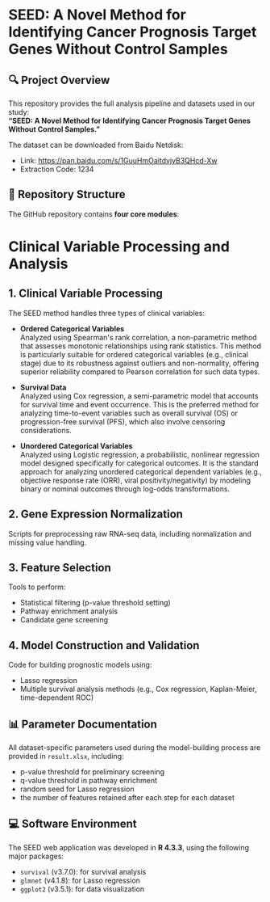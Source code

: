 # SEED: A Novel Method for Identifying Cancer Prognosis Target Genes Without Control Samples

## 🔍 Project Overview

This repository provides the full analysis pipeline and datasets used in our study:  
**“SEED: A Novel Method for Identifying Cancer Prognosis Target Genes Without Control Samples.”**

The dataset can be downloaded from Baidu Netdisk:
- Link: https://pan.baidu.com/s/1GuuHmOaitdvjyB3QHcd-Xw
- Extraction Code: 1234
## 📁 Repository Structure

The GitHub repository contains **four core modules**:



# Clinical Variable Processing and Analysis


## 1. Clinical Variable Processing

The SEED method handles three types of clinical variables:

- **Ordered Categorical Variables**  
  Analyzed using Spearman's rank correlation, a non-parametric method that assesses monotonic relationships using rank statistics. This method is particularly suitable for ordered categorical variables (e.g., clinical stage) due to its robustness against outliers and non-normality, offering superior reliability compared to Pearson correlation for such data types.

- **Survival Data**  
  Analyzed using Cox regression, a semi-parametric model that accounts for survival time and event occurrence. This is the preferred method for analyzing time-to-event variables such as overall survival (OS) or progression-free survival (PFS), which also involve censoring considerations.

- **Unordered Categorical Variables**  
  Analyzed using Logistic regression, a probabilistic, nonlinear regression model designed specifically for categorical outcomes. It is the standard approach for analyzing unordered categorical dependent variables (e.g., objective response rate (ORR), viral positivity/negativity) by modeling binary or nominal outcomes through log-odds transformations.

## 2. Gene Expression Normalization

Scripts for preprocessing raw RNA-seq data, including normalization and missing value handling.

## 3. Feature Selection

Tools to perform:
- Statistical filtering (p-value threshold setting)
- Pathway enrichment analysis
- Candidate gene screening

## 4. Model Construction and Validation

Code for building prognostic models using:
- Lasso regression
- Multiple survival analysis methods (e.g., Cox regression, Kaplan-Meier, time-dependent ROC)


## 📊 Parameter Documentation

All dataset-specific parameters used during the model-building process are provided in `result.xlsx`, including:

- p-value threshold for preliminary screening  
- q-value threshold in pathway enrichment  
- random seed for Lasso regression  
- the number of features retained after each step for each dataset  

## 💻 Software Environment

The SEED web application was developed in **R 4.3.3**, using the following major packages:

- `survival` (v3.7.0): for survival analysis  
- `glmnet` (v4.1.8): for Lasso regression  
- `ggplot2` (v3.5.1): for data visualization
